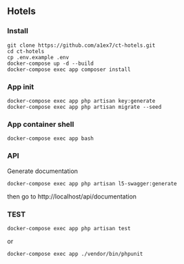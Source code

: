 ## Hotels

### Install

```
git clone https://github.com/a1ex7/ct-hotels.git
cd ct-hotels
cp .env.example .env
docker-compose up -d --build
docker-compose exec app composer install
```

### App init

```
docker-compose exec app php artisan key:generate
docker-compose exec app php artisan migrate --seed
```

### App container shell
```
docker-compose exec app bash
```

### API

Generate documentation
```
docker-compose exec app php artisan l5-swagger:generate
```
then go to
http://localhost/api/documentation

### TEST

```
docker-compose exec app php artisan test
```
or
```
docker-compose exec app ./vendor/bin/phpunit
```
